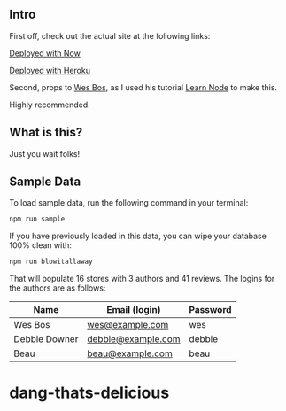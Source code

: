 ## Intro

First off, check out the actual site at the following links:

[Deployed with Now](https://dang-thats-delicious-uowdfloorx.now.sh/)

[Deployed with Heroku](https://wow-thats-delicious.herokuapp.com/)

Second, props to [Wes Bos](http://wesbos.com/), as I used his tutorial [Learn Node](https://learnnode.com/) to make this. 

Highly recommended.

## What is this?

Just you wait folks!

## Sample Data

To load sample data, run the following command in your terminal:

```bash
npm run sample
```

If you have previously loaded in this data, you can wipe your database 100% clean with:

```bash
npm run blowitallaway
```

That will populate 16 stores with 3 authors and 41 reviews. The logins for the authors are as follows:

|Name|Email (login)|Password|
|---|---|---|
|Wes Bos|wes@example.com|wes|
|Debbie Downer|debbie@example.com|debbie|
|Beau|beau@example.com|beau|


# dang-thats-delicious
